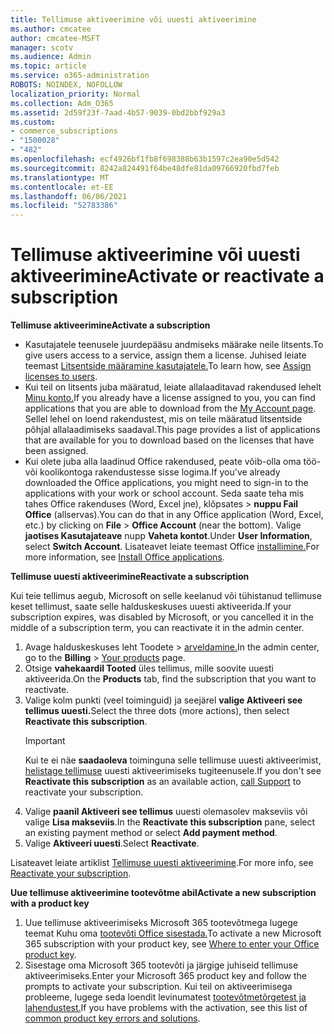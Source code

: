 ```yaml
---
title: Tellimuse aktiveerimine või uuesti aktiveerimine
ms.author: cmcatee
author: cmcatee-MSFT
manager: scotv
ms.audience: Admin
ms.topic: article
ms.service: o365-administration
ROBOTS: NOINDEX, NOFOLLOW
localization_priority: Normal
ms.collection: Adm_O365
ms.assetid: 2d59f23f-7aad-4b57-9039-0bd2bbf929a3
ms.custom:
- commerce_subscriptions
- "1500028"
- "482"
ms.openlocfilehash: ecf4926bf1fb8f698388b63b1597c2ea90e5d542
ms.sourcegitcommit: 8242a824491f64be48dfe81da09766920fbd7feb
ms.translationtype: MT
ms.contentlocale: et-EE
ms.lasthandoff: 06/06/2021
ms.locfileid: "52783386"
---
```

# <a name="activate-or-reactivate-a-subscription"></a><span data-ttu-id="7ef87-102">Tellimuse aktiveerimine või uuesti aktiveerimine</span><span class="sxs-lookup"><span data-stu-id="7ef87-102">Activate or reactivate a subscription</span></span>

<span data-ttu-id="7ef87-103">**Tellimuse aktiveerimine**</span><span class="sxs-lookup"><span data-stu-id="7ef87-103">**Activate a subscription**</span></span>

- <span data-ttu-id="7ef87-104">Kasutajatele teenusele juurdepääsu andmiseks määrake neile litsents.</span><span class="sxs-lookup"><span data-stu-id="7ef87-104">To give users access to a service, assign them a license.</span></span> <span data-ttu-id="7ef87-105">Juhised leiate teemast [Litsentside määramine kasutajatele.](/microsoft-365/admin/manage/assign-licenses-to-users)</span><span class="sxs-lookup"><span data-stu-id="7ef87-105">To learn how, see [Assign licenses to users](/microsoft-365/admin/manage/assign-licenses-to-users).</span></span>
- <span data-ttu-id="7ef87-106">Kui teil on litsents juba määratud, leiate allalaaditavad rakendused lehelt [Minu konto.](https://portal.office.com/account/#installs)</span><span class="sxs-lookup"><span data-stu-id="7ef87-106">If you already have a license assigned to you, you can find applications that you are able to download from the [My Account page](https://portal.office.com/account/#installs).</span></span> <span data-ttu-id="7ef87-107">Sellel lehel on loend rakendustest, mis on teile määratud litsentside põhjal allalaadimiseks saadaval.</span><span class="sxs-lookup"><span data-stu-id="7ef87-107">This page provides a list of applications that are available for you to download based on the licenses that have been assigned.</span></span>
- <span data-ttu-id="7ef87-108">Kui olete juba alla laadinud Office rakendused, peate võib-olla oma töö- või koolikontoga rakendustesse sisse logima.</span><span class="sxs-lookup"><span data-stu-id="7ef87-108">If you've already downloaded the Office applications, you might need to sign-in to the applications with your work or school account.</span></span> <span data-ttu-id="7ef87-109">Seda saate teha mis tahes Office rakenduses (Word, Excel jne), klõpsates   >  **nuppu Fail Office** (allservas).</span><span class="sxs-lookup"><span data-stu-id="7ef87-109">You can do that in any Office application (Word, Excel, etc.) by clicking on **File** > **Office Account** (near the bottom).</span></span> <span data-ttu-id="7ef87-110">Valige **jaotises Kasutajateave** nupp **Vaheta kontot**.</span><span class="sxs-lookup"><span data-stu-id="7ef87-110">Under **User Information**, select **Switch Account**.</span></span> <span data-ttu-id="7ef87-111">Lisateavet leiate teemast Office [installimine.](/microsoft-365/admin/setup/install-applications)</span><span class="sxs-lookup"><span data-stu-id="7ef87-111">For more information, see [Install Office applications](/microsoft-365/admin/setup/install-applications).</span></span>

<span data-ttu-id="7ef87-112">**Tellimuse uuesti aktiveerimine**</span><span class="sxs-lookup"><span data-stu-id="7ef87-112">**Reactivate a subscription**</span></span>

<span data-ttu-id="7ef87-113">Kui teie tellimus aegub, Microsoft on selle keelanud või tühistanud tellimuse keset tellimust, saate selle halduskeskuses uuesti aktiveerida.</span><span class="sxs-lookup"><span data-stu-id="7ef87-113">If your subscription expires, was disabled by Microsoft, or you cancelled it in the middle of a subscription term, you can reactivate it in the admin center.</span></span>
  
1. <span data-ttu-id="7ef87-114">Avage halduskeskuses leht Toodete  >  [arveldamine.](https://go.microsoft.com/fwlink/p/?linkid=842054)</span><span class="sxs-lookup"><span data-stu-id="7ef87-114">In the admin center, go to the **Billing** > [Your products](https://go.microsoft.com/fwlink/p/?linkid=842054) page.</span></span>
2. <span data-ttu-id="7ef87-115">Otsige **vahekaardil Tooted** üles tellimus, mille soovite uuesti aktiveerida.</span><span class="sxs-lookup"><span data-stu-id="7ef87-115">On the **Products** tab, find the subscription that you want to reactivate.</span></span>
3. <span data-ttu-id="7ef87-116">Valige kolm punkti (veel toiminguid) ja seejärel **valige Aktiveeri see tellimus uuesti.**</span><span class="sxs-lookup"><span data-stu-id="7ef87-116">Select the three dots (more actions), then select **Reactivate this subscription**.</span></span>
    > [!IMPORTANT]
    > <span data-ttu-id="7ef87-117">Kui te ei näe **saadaoleva** toiminguna selle tellimuse uuesti aktiveerimist, [helistage tellimuse](https://go.microsoft.com/fwlink/p/?linkid=518322) uuesti aktiveerimiseks tugiteenusele.</span><span class="sxs-lookup"><span data-stu-id="7ef87-117">If you don't see **Reactivate this subscription** as an available action, [call Support](https://go.microsoft.com/fwlink/p/?linkid=518322) to reactivate your subscription.</span></span>
4. <span data-ttu-id="7ef87-118">Valige **paanil Aktiveeri see tellimus** uuesti olemasolev makseviis või valige **Lisa makseviis**.</span><span class="sxs-lookup"><span data-stu-id="7ef87-118">In the **Reactivate this subscription** pane, select an existing payment method or select **Add payment method**.</span></span>
5. <span data-ttu-id="7ef87-119">Valige **Aktiveeri uuesti**.</span><span class="sxs-lookup"><span data-stu-id="7ef87-119">Select **Reactivate**.</span></span>

<span data-ttu-id="7ef87-120">Lisateavet leiate artiklist [Tellimuse uuesti aktiveerimine](/microsoft-365/commerce/subscriptions/reactivate-your-subscription).</span><span class="sxs-lookup"><span data-stu-id="7ef87-120">For more info, see [Reactivate your subscription](/microsoft-365/commerce/subscriptions/reactivate-your-subscription).</span></span>

<span data-ttu-id="7ef87-121">**Uue tellimuse aktiveerimine tootevõtme abil**</span><span class="sxs-lookup"><span data-stu-id="7ef87-121">**Activate a new subscription with a product key**</span></span>

1. <span data-ttu-id="7ef87-122">Uue tellimuse aktiveerimiseks Microsoft 365 tootevõtmega lugege teemat Kuhu oma [tootevõti Office sisestada.](https://support.office.com/article/where-to-enter-your-office-product-key-0a82e5ae-739e-4b92-a6f4-2ec780c185db)</span><span class="sxs-lookup"><span data-stu-id="7ef87-122">To activate a new Microsoft 365 subscription with your product key, see [Where to enter your Office product key](https://support.office.com/article/where-to-enter-your-office-product-key-0a82e5ae-739e-4b92-a6f4-2ec780c185db).</span></span>
2. <span data-ttu-id="7ef87-123">Sisestage oma Microsoft 365 tootevõti ja järgige juhiseid tellimuse aktiveerimiseks.</span><span class="sxs-lookup"><span data-stu-id="7ef87-123">Enter your Microsoft 365 product key and follow the prompts to activate your subscription.</span></span> <span data-ttu-id="7ef87-124">Kui teil on aktiveerimisega probleeme, lugege seda loendit levinumatest [tootevõtmetõrgetest ja lahendustest.](/microsoft-365/commerce/product-key-errors-and-solutions)</span><span class="sxs-lookup"><span data-stu-id="7ef87-124">If you have problems with the activation, see this list of [common product key errors and solutions](/microsoft-365/commerce/product-key-errors-and-solutions).</span></span>